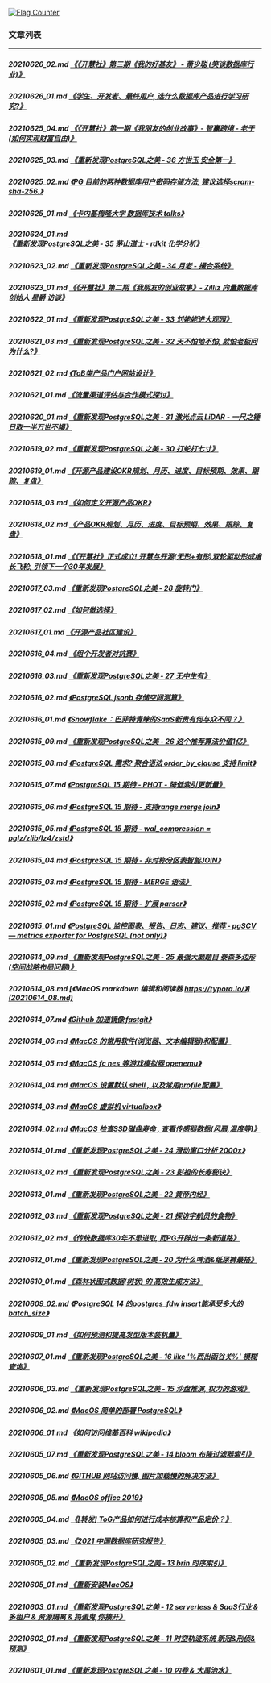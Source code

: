 <a rel="nofollow" href="http://info.flagcounter.com/h9V1"  ><img src="http://s03.flagcounter.com/count/h9V1/bg_FFFFFF/txt_000000/border_CCCCCC/columns_2/maxflags_12/viewers_0/labels_0/pageviews_0/flags_0/"  alt="Flag Counter"  border="0"  ></a>  
  
### 文章列表  
----  
##### 20210626_02.md   [《《开慧社》第三期《我的好基友》 - 萧少聪 (笑谈数据库行业)》](20210626_02.md)  
##### 20210626_01.md   [《学生、开发者、最终用户, 选什么数据库产品进行学习研究?》](20210626_01.md)  
##### 20210625_04.md   [《《开慧社》第一期《我朋友的创业故事》- 智赢跨境 - 老于 (如何实现财富自由)》](20210625_04.md)  
##### 20210625_03.md   [《重新发现PostgreSQL之美 - 36 方世玉 安全第一》](20210625_03.md)  
##### 20210625_02.md   [《PG 目前的两种数据库用户密码存储方法, 建议选择scram-sha-256.》](20210625_02.md)  
##### 20210625_01.md   [《卡内基梅隆大学 数据库技术 talks》](20210625_01.md)  
##### 20210624_01.md   [《重新发现PostgreSQL之美 - 35 茅山道士 - rdkit 化学分析》](20210624_01.md)  
##### 20210623_02.md   [《重新发现PostgreSQL之美 - 34 月老 - 撮合系统》](20210623_02.md)  
##### 20210623_01.md   [《《开慧社》第二期《我朋友的创业故事》- Zilliz 向量数据库创始人 星爵 访谈》](20210623_01.md)  
##### 20210622_01.md   [《重新发现PostgreSQL之美 - 33 刘姥姥进大观园》](20210622_01.md)  
##### 20210621_03.md   [《重新发现PostgreSQL之美 - 32 天不怕地不怕, 就怕老板问为什么?》](20210621_03.md)  
##### 20210621_02.md   [《ToB类产品门户网站设计》](20210621_02.md)  
##### 20210621_01.md   [《流量渠道评估与合作模式探讨》](20210621_01.md)  
##### 20210620_01.md   [《重新发现PostgreSQL之美 - 31 激光点云 LiDAR - 一尺之锤日取一半万世不竭》](20210620_01.md)  
##### 20210619_02.md   [《重新发现PostgreSQL之美 - 30 打蛇打七寸》](20210619_02.md)  
##### 20210619_01.md   [《开源产品建设OKR规划、月历、进度、目标预期、效果、跟踪、复盘》](20210619_01.md)  
##### 20210618_03.md   [《如何定义开源产品OKR》](20210618_03.md)  
##### 20210618_02.md   [《产品OKR规划、月历、进度、目标预期、效果、跟踪、复盘》](20210618_02.md)  
##### 20210618_01.md   [《《开慧社》正式成立! 开慧与开源(无形+有形)双轮驱动形成增长飞轮, 引领下一个30年发展》](20210618_01.md)  
##### 20210617_03.md   [《重新发现PostgreSQL之美 - 28 旋转门》](20210617_03.md)  
##### 20210617_02.md   [《如何做选择》](20210617_02.md)  
##### 20210617_01.md   [《开源产品社区建设》](20210617_01.md)  
##### 20210616_04.md   [《组个开发者对抗赛》](20210616_04.md)  
##### 20210616_03.md   [《重新发现PostgreSQL之美 - 27 无中生有》](20210616_03.md)  
##### 20210616_02.md   [《PostgreSQL jsonb 存储空间测算》](20210616_02.md)  
##### 20210616_01.md   [《Snowflake：巴菲特青睐的SaaS新贵有何与众不同？》](20210616_01.md)  
##### 20210615_09.md   [《重新发现PostgreSQL之美 - 26 这个推荐算法价值1亿》](20210615_09.md)  
##### 20210615_08.md   [《PostgreSQL 需求? 聚合语法 order_by_clause 支持 limit》](20210615_08.md)  
##### 20210615_07.md   [《PostgreSQL 15 期待 - PHOT - 降低索引更新量》](20210615_07.md)  
##### 20210615_06.md   [《PostgreSQL 15 期待 - 支持range merge join》](20210615_06.md)  
##### 20210615_05.md   [《PostgreSQL 15 期待 - wal_compression = pglz/zlib/lz4/zstd》](20210615_05.md)  
##### 20210615_04.md   [《PostgreSQL 15 期待 - 非对称分区表智能JOIN》](20210615_04.md)  
##### 20210615_03.md   [《PostgreSQL 15 期待 - MERGE 语法》](20210615_03.md)  
##### 20210615_02.md   [《PostgreSQL 15 期待 - 扩展 parser》](20210615_02.md)  
##### 20210615_01.md   [《PostgreSQL 监控图表、报告、日志、建议、推荐 - pgSCV — metrics exporter for PostgreSQL (not only)》](20210615_01.md)  
##### 20210614_09.md   [《重新发现PostgreSQL之美 - 25 最强大脑题目 泰森多边形(空间战略布局问题)》](20210614_09.md)  
##### 20210614_08.md   [《MacOS markdown 编辑和阅读器 https://typora.io/》](20210614_08.md)  
##### 20210614_07.md   [《Github 加速镜像 fastgit》](20210614_07.md)  
##### 20210614_06.md   [《MacOS 的常用软件(浏览器、文本编辑器)和配置》](20210614_06.md)  
##### 20210614_05.md   [《MacOS fc nes 等游戏模拟器 openemu》](20210614_05.md)  
##### 20210614_04.md   [《MacOS 设置默认 shell , 以及常用profile配置》](20210614_04.md)  
##### 20210614_03.md   [《MacOS 虚拟机 virtualbox》](20210614_03.md)  
##### 20210614_02.md   [《MacOS 检查SSD磁盘寿命 , 查看传感器数据(风扇,温度等)》](20210614_02.md)  
##### 20210614_01.md   [《重新发现PostgreSQL之美 - 24 滑动窗口分析 2000x》](20210614_01.md)  
##### 20210613_02.md   [《重新发现PostgreSQL之美 - 23 彭祖的长寿秘诀》](20210613_02.md)  
##### 20210613_01.md   [《重新发现PostgreSQL之美 - 22 黄帝内经》](20210613_01.md)  
##### 20210612_03.md   [《重新发现PostgreSQL之美 - 21 探访宇航员的食物》](20210612_03.md)  
##### 20210612_02.md   [《传统数据库30年不思进取, 而PG开辟出一条新道路》](20210612_02.md)  
##### 20210612_01.md   [《重新发现PostgreSQL之美 - 20 为什么啤酒&纸尿裤最搭》](20210612_01.md)  
##### 20210610_01.md   [《森林状图式数据(树状) 的 高效生成方法》](20210610_01.md)  
##### 20210609_02.md   [《PostgreSQL 14 的postgres_fdw insert能承受多大的batch_size》](20210609_02.md)  
##### 20210609_01.md   [《如何预测和提高发型版本装机量》](20210609_01.md)  
##### 20210607_01.md   [《重新发现PostgreSQL之美 - 16 like '%西出函谷关%' 模糊查询》](20210607_01.md)  
##### 20210606_03.md   [《重新发现PostgreSQL之美 - 15 沙盘推演, 权力的游戏》](20210606_03.md)  
##### 20210606_02.md   [《MacOS 简单的部署 PostgreSQL》](20210606_02.md)  
##### 20210606_01.md   [《如何访问维基百科 wikipedia》](20210606_01.md)  
##### 20210605_07.md   [《重新发现PostgreSQL之美 - 14 bloom 布隆过滤器索引》](20210605_07.md)  
##### 20210605_06.md   [《GITHUB 网站访问慢, 图片加载慢的解决方法》](20210605_06.md)  
##### 20210605_05.md   [《MacOS office 2019》](20210605_05.md)  
##### 20210605_04.md   [《[转发] ToG产品如何进行成本核算和产品定价？》](20210605_04.md)  
##### 20210605_03.md   [《2021 中国数据库研究报告》](20210605_03.md)  
##### 20210605_02.md   [《重新发现PostgreSQL之美 - 13 brin 时序索引》](20210605_02.md)  
##### 20210605_01.md   [《重新安装MacOS》](20210605_01.md)  
##### 20210603_01.md   [《重新发现PostgreSQL之美 - 12 serverless & SaaS行业 & 多租户 & 资源隔离 & 捣蛋鬼,你揍开》](20210603_01.md)  
##### 20210602_01.md   [《重新发现PostgreSQL之美 - 11 时空轨迹系统 新冠&刑侦&预测》](20210602_01.md)  
##### 20210601_01.md   [《重新发现PostgreSQL之美 - 10 内卷 & 大禹治水》](20210601_01.md)  
